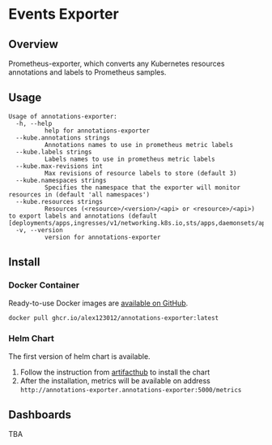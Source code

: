 # Events Exporter

## Overview

Prometheus-exporter, which converts any Kubernetes resources annotations and labels to Prometheus samples.

## Usage
```
Usage of annotations-exporter:
  -h, --help
          help for annotations-exporter
  --kube.annotations strings
          Annotations names to use in prometheus metric labels
  --kube.labels strings
          Labels names to use in prometheus metric labels
  --kube.max-revisions int
          Max revisions of resource labels to store (default 3)
  --kube.namespaces strings
          Specifies the namespace that the exporter will monitor resources in (default 'all namespaces')
  --kube.resources strings
          Resources (<resource>/<version>/<api> or <resource>/<api>) to export labels and annotations (default [deployments/apps,ingresses/v1/networking.k8s.io,sts/apps,daemonsets/apps])
  -v, --version
          version for annotations-exporter
```

## Install

### Docker Container

Ready-to-use Docker images are [available on GitHub](https://github.com/alex123012/annotations-exporter/pkgs/container/events_exporter).

```bash
docker pull ghcr.io/alex123012/annotations-exporter:latest
```

### Helm Chart

The first version of helm chart is available.
1. Follow the instruction from [artifacthub](https://artifacthub.io/packages/helm/events-exporter/events-exporter) to install the chart
2. After the installation, metrics will be available on address `http://annotations-exporter.annotations-exporter:5000/metrics`

## Dashboards

TBA

